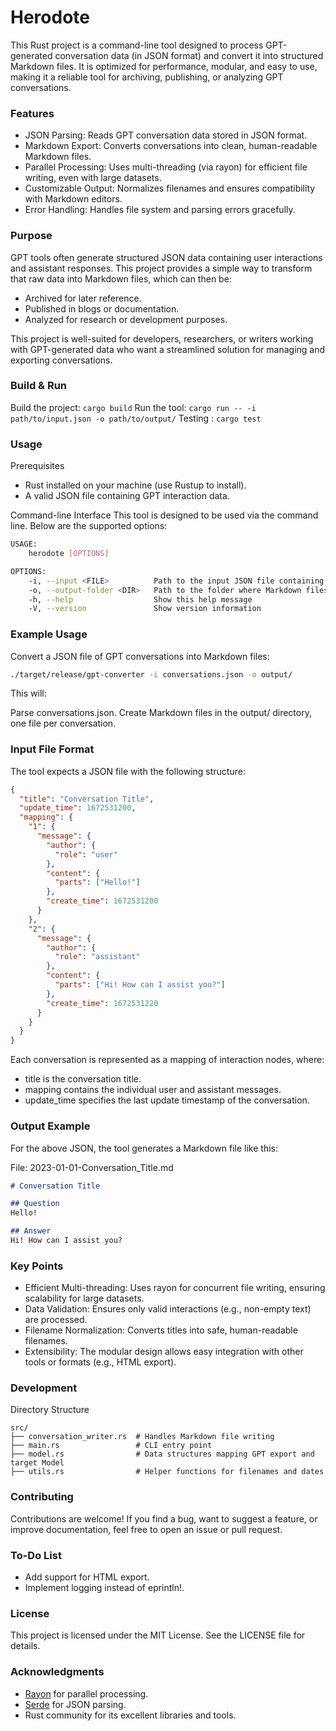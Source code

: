 # Herodote
This Rust project is a command-line tool designed to process GPT-generated conversation data (in JSON format) and convert it into structured Markdown files. It is optimized for performance, modular, and easy to use, making it a reliable tool for archiving, publishing, or analyzing GPT conversations.

### Features
- JSON Parsing: Reads GPT conversation data stored in JSON format.
- Markdown Export: Converts conversations into clean, human-readable Markdown files.
- Parallel Processing: Uses multi-threading (via rayon) for efficient file writing, even with large datasets.
- Customizable Output: Normalizes filenames and ensures compatibility with Markdown editors.
- Error Handling: Handles file system and parsing errors gracefully.

### Purpose
GPT tools often generate structured JSON data containing user interactions and assistant responses. This project provides a simple way to transform that raw data into Markdown files, which can then be:
- Archived for later reference.
- Published in blogs or documentation.
- Analyzed for research or development purposes.

This project is well-suited for developers, researchers, or writers working with GPT-generated data who want a streamlined solution for managing and exporting conversations.

### Build & Run
Build the project: `cargo build`
Run the tool: `cargo run -- -i path/to/input.json -o path/to/output/`
Testing : `cargo test`

### Usage
Prerequisites
- Rust installed on your machine (use Rustup to install).
- A valid JSON file containing GPT interaction data.

Command-line Interface
This tool is designed to be used via the command line. Below are the supported options:
```sh
USAGE:
    herodote [OPTIONS]

OPTIONS:
    -i, --input <FILE>          Path to the input JSON file containing GPT conversations
    -o, --output-folder <DIR>   Path to the folder where Markdown files will be saved
    -h, --help                  Show this help message
    -V, --version               Show version information
```
### Example Usage
Convert a JSON file of GPT conversations into Markdown files:

```bash
./target/release/gpt-converter -i conversations.json -o output/
```
This will:

Parse conversations.json.
Create Markdown files in the output/ directory, one file per conversation.

### Input File Format
The tool expects a JSON file with the following structure:

```json
{
  "title": "Conversation Title",
  "update_time": 1672531200,
  "mapping": {
    "1": {
      "message": {
        "author": {
          "role": "user"
        },
        "content": {
          "parts": ["Hello!"]
        },
        "create_time": 1672531200
      }
    },
    "2": {
      "message": {
        "author": {
          "role": "assistant"
        },
        "content": {
          "parts": ["Hi! How can I assist you?"]
        },
        "create_time": 1672531220
      }
    }
  }
}
```
Each conversation is represented as a mapping of interaction nodes, where:

- title is the conversation title.
- mapping contains the individual user and assistant messages.
- update_time specifies the last update timestamp of the conversation.

### Output Example
For the above JSON, the tool generates a Markdown file like this:

File: 2023-01-01-Conversation_Title.md
```markdown
# Conversation Title

## Question
Hello!

## Answer
Hi! How can I assist you?
```
### Key Points
- Efficient Multi-threading: Uses rayon for concurrent file writing, ensuring scalability for large datasets.
- Data Validation: Ensures only valid interactions (e.g., non-empty text) are processed.
- Filename Normalization: Converts titles into safe, human-readable filenames.
- Extensibility: The modular design allows easy integration with other tools or formats (e.g., HTML export).

### Development
Directory Structure
```shell
src/
├── conversation_writer.rs  # Handles Markdown file writing
├── main.rs                 # CLI entry point
├── model.rs                # Data structures mapping GPT export and target Model
├── utils.rs                # Helper functions for filenames and dates
```


### Contributing
Contributions are welcome! If you find a bug, want to suggest a feature, or improve documentation, feel free to open an issue or pull request.

### To-Do List
- Add support for HTML export.
- Implement logging instead of eprintln!.

### License
This project is licensed under the MIT License. See the LICENSE file for details.

### Acknowledgments
- [Rayon](https://github.com/rayon-rs/rayon) for parallel processing.
- [Serde](https://github.com/serde-rs/serde) for JSON parsing.
- Rust community for its excellent libraries and tools.
